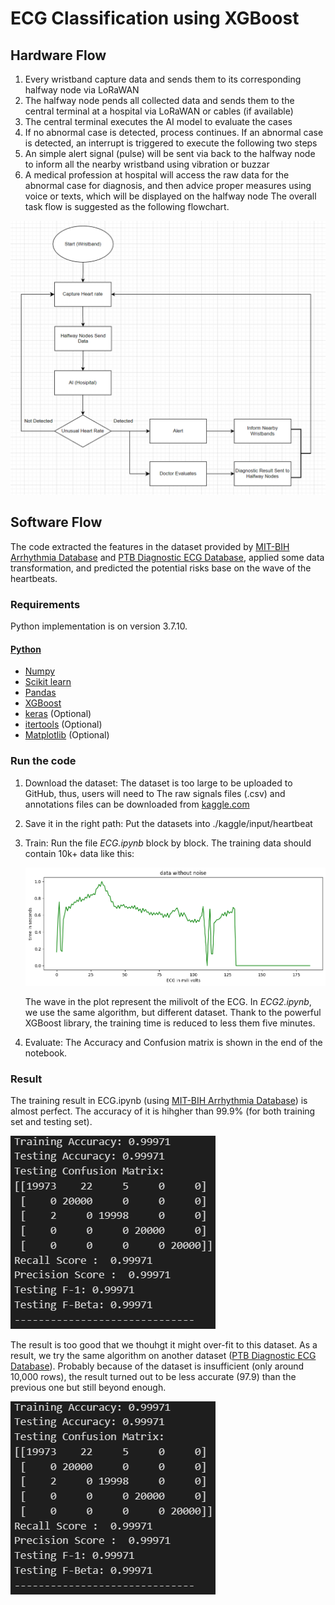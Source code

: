 # ECG Classification using XGBoost
## Hardware Flow
1. Every wristband capture data and sends them to its corresponding halfway node via LoRaWAN
2. The halfway node pends all collected data and sends them to the central terminal at a hospital via LoRaWAN or cables (if available)
3. The central terminal executes the AI model to evaluate the cases
4. If no abnormal case is detected, process continues. If an abnormal case is detected, an interrupt is triggered to execute the following two steps
5. An simple alert signal (pulse) will be sent via back to the halfway node to inform all the nearby wristband using vibration or buzzar
6. A medical profession at hospital will access the raw data for the abnormal case for diagnosis, and then advice proper measures using voice or texts, which will be displayed on the halfway node
The overall task flow is suggested as the following flowchart.

![alt text](https://github.com/jerry2137/CityHack_2023/blob/main/2023-02-12_112904.png?raw=true)

## Software Flow
The code extracted the features in  the dataset provided by [MIT-BIH Arrhythmia Database](https://www.physionet.org/content/mitdb/1.0.0/) and [PTB Diagnostic ECG Database](https://www.physionet.org/content/ptbdb/1.0.0/), applied some data transformation, and predicted the potential risks base on the wave of the  heartbeats.
### Requirements
Python implementation is on version 3.7.10. 
#### [Python](python)
- [Numpy](https://docs.scipy.org/doc/numpy-1.13.0/user/install.html)
- [Scikit learn](http://scikit-learn.org/stable/install.html)
- [Pandas](https://pandas.pydata.org/docs/getting_started/install.html)
- [XGBoost](https://xgboost.readthedocs.io/en/stable/install.html)
- [keras](https://pypi.org/project/keras/) (Optional)
- [itertools](https://pypi.org/project/more-itertools/) (Optional)
- [Matplotlib](https://matplotlib.org/) (Optional)
### Run the code
1. Download the dataset:
    The dataset is too large to be uploaded to GitHub, thus, users will need to 
    The raw signals files (.csv) and annotations files can be downloaded from [kaggle.com](https://www.kaggle.com/datasets/shayanfazeli/heartbeat)
2. Save it in the right path:
    Put the datasets into ./kaggle/input/heartbeat
3. Train:
    Run the file *ECG.ipynb* block by block.
    The training data should contain 10k+ data like this:
    
    ![alt text](https://github.com/jerry2137/CityHack_2023/blob/main/ECG_heartbeat.png?raw=true)
    
    The wave in the plot represent the milivolt of the ECG.
    In *ECG2.ipynb*, we use the same algorithm, but different dataset.
    Thank to the powerful XGBoost library, the training time is reduced to less them five minutes.
4. Evaluate:
    The Accuracy and Confusion matrix is shown in the end of the notebook. 
### Result
The training result in ECG.ipynb (using [MIT-BIH Arrhythmia Database](https://www.physionet.org/content/mitdb/1.0.0/)) is almost perfect.
The accuracy of it is hihgher than 99.9% (for both training set and testing set).

![alt text](https://github.com/jerry2137/CityHack_2023/blob/main/ECG_result.png?raw=true)

The result is too good that we thouhgt it might over-fit to this dataset.
As a result, we try the same algorithm on another dataset ([PTB Diagnostic ECG Database](https://www.physionet.org/content/ptbdb/1.0.0/)).
Probably because of the dataset is insufficient (only around 10,000 rows), the result turned out to be less accurate (97.9) than the previous one but still beyond enough.

![alt text](https://github.com/jerry2137/CityHack_2023/blob/main/ECG_result.png?raw=true)
